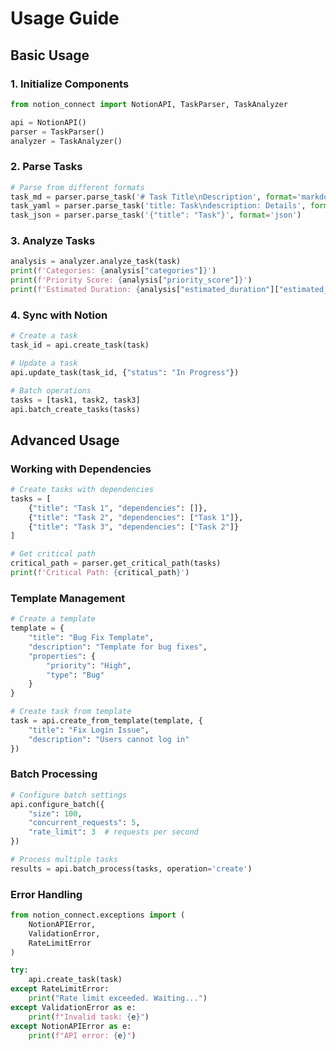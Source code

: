 # Usage Guide

## Basic Usage

### 1. Initialize Components

```python
from notion_connect import NotionAPI, TaskParser, TaskAnalyzer

api = NotionAPI()
parser = TaskParser()
analyzer = TaskAnalyzer()
```

### 2. Parse Tasks

```python
# Parse from different formats
task_md = parser.parse_task('# Task Title\nDescription', format='markdown')
task_yaml = parser.parse_task('title: Task\ndescription: Details', format='yaml')
task_json = parser.parse_task('{"title": "Task"}', format='json')
```

### 3. Analyze Tasks

```python
analysis = analyzer.analyze_task(task)
print(f'Categories: {analysis["categories"]}')
print(f'Priority Score: {analysis["priority_score"]}')
print(f'Estimated Duration: {analysis["estimated_duration"]["estimated_hours"]} hours')
```

### 4. Sync with Notion

```python
# Create a task
task_id = api.create_task(task)

# Update a task
api.update_task(task_id, {"status": "In Progress"})

# Batch operations
tasks = [task1, task2, task3]
api.batch_create_tasks(tasks)
```

## Advanced Usage

### Working with Dependencies

```python
# Create tasks with dependencies
tasks = [
    {"title": "Task 1", "dependencies": []},
    {"title": "Task 2", "dependencies": ["Task 1"]},
    {"title": "Task 3", "dependencies": ["Task 2"]}
]

# Get critical path
critical_path = parser.get_critical_path(tasks)
print(f'Critical Path: {critical_path}')
```

### Template Management

```python
# Create a template
template = {
    "title": "Bug Fix Template",
    "description": "Template for bug fixes",
    "properties": {
        "priority": "High",
        "type": "Bug"
    }
}

# Create task from template
task = api.create_from_template(template, {
    "title": "Fix Login Issue",
    "description": "Users cannot log in"
})
```

### Batch Processing

```python
# Configure batch settings
api.configure_batch({
    "size": 100,
    "concurrent_requests": 5,
    "rate_limit": 3  # requests per second
})

# Process multiple tasks
results = api.batch_process(tasks, operation='create')
```

### Error Handling

```python
from notion_connect.exceptions import (
    NotionAPIError,
    ValidationError,
    RateLimitError
)

try:
    api.create_task(task)
except RateLimitError:
    print("Rate limit exceeded. Waiting...")
except ValidationError as e:
    print(f"Invalid task: {e}")
except NotionAPIError as e:
    print(f"API error: {e}")
```
